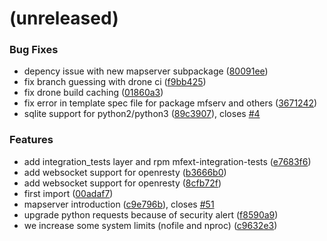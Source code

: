 <a name=""></a>
# (unreleased)


### Bug Fixes

* depency issue with new mapserver subpackage ([80091ee](https://github.com/metwork-framework/mfext/commit/80091ee))
* fix branch guessing with drone ci ([f9bb425](https://github.com/metwork-framework/mfext/commit/f9bb425))
* fix drone build caching ([01860a3](https://github.com/metwork-framework/mfext/commit/01860a3))
* fix error in template spec file for package mfserv and others ([3671242](https://github.com/metwork-framework/mfext/commit/3671242))
* sqlite support for python2/python3 ([89c3907](https://github.com/metwork-framework/mfext/commit/89c3907)), closes [#4](https://github.com/metwork-framework/mfext/issues/4)


### Features

* add integration_tests layer and rpm mfext-integration-tests ([e7683f6](https://github.com/metwork-framework/mfext/commit/e7683f6))
* add websocket support for openresty ([b3666b0](https://github.com/metwork-framework/mfext/commit/b3666b0))
* add websocket support for openresty ([8cfb72f](https://github.com/metwork-framework/mfext/commit/8cfb72f))
* first import ([00adaf7](https://github.com/metwork-framework/mfext/commit/00adaf7))
* mapserver introduction ([c9e796b](https://github.com/metwork-framework/mfext/commit/c9e796b)), closes [#51](https://github.com/metwork-framework/mfext/issues/51)
* upgrade python requests because of security alert ([f8590a9](https://github.com/metwork-framework/mfext/commit/f8590a9))
* we increase some system limits (nofile and nproc) ([c9632e3](https://github.com/metwork-framework/mfext/commit/c9632e3))



